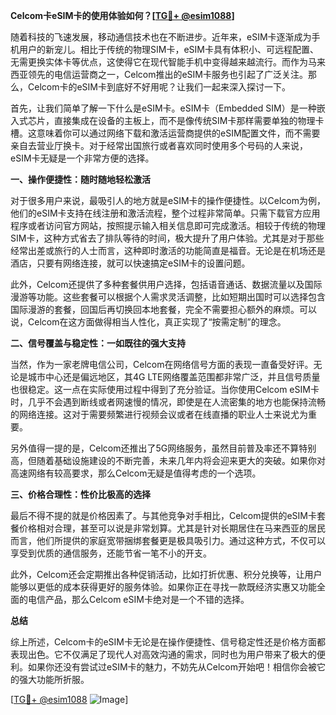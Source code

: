 **Celcom卡eSIM卡的使用体验如何？[[TG💪+ @esim1088](https://t.me/s/esim1088)]**

随着科技的飞速发展，移动通信技术也在不断进步。近年来，eSIM卡逐渐成为手机用户的新宠儿。相比于传统的物理SIM卡，eSIM卡具有体积小、可远程配置、无需更换实体卡等优点，这使得它在现代智能手机中变得越来越流行。而作为马来西亚领先的电信运营商之一，Celcom推出的eSIM卡服务也引起了广泛关注。那么，Celcom卡的eSIM卡到底好不好用呢？让我们一起来深入探讨一下。

首先，让我们简单了解一下什么是eSIM卡。eSIM卡（Embedded SIM）是一种嵌入式芯片，直接集成在设备的主板上，而不是像传统SIM卡那样需要单独的物理卡槽。这意味着你可以通过网络下载和激活运营商提供的eSIM配置文件，而不需要亲自去营业厅换卡。对于经常出国旅行或者喜欢同时使用多个号码的人来说，eSIM卡无疑是一个非常方便的选择。

**一、操作便捷性：随时随地轻松激活**

对于很多用户来说，最吸引人的地方就是eSIM卡的操作便捷性。以Celcom为例，他们的eSIM卡支持在线注册和激活流程，整个过程非常简单。只需下载官方应用程序或者访问官方网站，按照提示输入相关信息即可完成激活。相较于传统的物理SIM卡，这种方式省去了排队等待的时间，极大提升了用户体验。尤其是对于那些经常出差或旅行的人士而言，这种即时激活的功能简直是福音。无论是在机场还是酒店，只要有网络连接，就可以快速搞定eSIM卡的设置问题。

此外，Celcom还提供了多种套餐供用户选择，包括语音通话、数据流量以及国际漫游等功能。这些套餐可以根据个人需求灵活调整，比如短期出国时可以选择包含国际漫游的套餐，回国后再切换回本地套餐，完全不需要担心额外的麻烦。可以说，Celcom在这方面做得相当人性化，真正实现了“按需定制”的理念。

**二、信号覆盖与稳定性：一如既往的强大支持**

当然，作为一家老牌电信公司，Celcom在网络信号方面的表现一直备受好评。无论是城市中心还是偏远地区，其4G LTE网络覆盖范围都非常广泛，并且信号质量也很稳定。这一点在实际使用过程中得到了充分验证。当你使用Celcom eSIM卡时，几乎不会遇到断线或者网速慢的情况，即使是在人流密集的地方也能保持流畅的网络连接。这对于需要频繁进行视频会议或者在线直播的职业人士来说尤为重要。

另外值得一提的是，Celcom还推出了5G网络服务，虽然目前普及率还不算特别高，但随着基础设施建设的不断完善，未来几年内将会迎来更大的突破。如果你对高速网络有较高要求，那么Celcom无疑是值得考虑的一个选项。

**三、价格合理性：性价比极高的选择**

最后不得不提的就是价格因素了。与其他竞争对手相比，Celcom提供的eSIM卡套餐价格相对合理，甚至可以说是非常划算。尤其是针对长期居住在马来西亚的居民而言，他们所提供的家庭宽带捆绑套餐更是极具吸引力。通过这种方式，不仅可以享受到优质的通信服务，还能节省一笔不小的开支。

此外，Celcom还会定期推出各种促销活动，比如打折优惠、积分兑换等，让用户能够以更低的成本获得更好的服务体验。如果你正在寻找一款既经济实惠又功能全面的电信产品，那么Celcom eSIM卡绝对是一个不错的选择。

**总结**

综上所述，Celcom卡的eSIM卡无论是在操作便捷性、信号稳定性还是价格方面都表现出色。它不仅满足了现代人对高效沟通的需求，同时也为用户带来了极大的便利。如果你还没有尝试过eSIM卡的魅力，不妨先从Celcom开始吧！相信你会被它的强大功能所折服。

[[TG💪+ @esim1088](https://t.me/s/esim1088) ![Image](https://i.postimg.cc/4NQfJmqS/Snipaste-2025-05-13-00-14-12.png)]